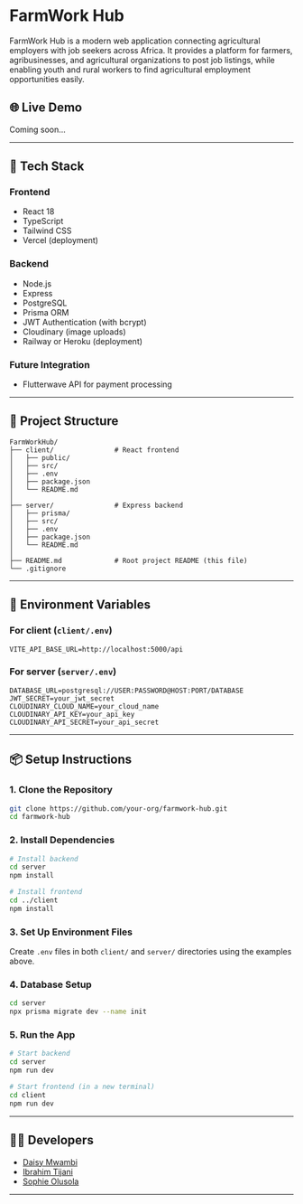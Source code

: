 # FarmWork Hub

FarmWork Hub is a modern web application connecting agricultural employers with job seekers across Africa. It provides a platform for farmers, agribusinesses, and agricultural organizations to post job listings, while enabling youth and rural workers to find agricultural employment opportunities easily.

## 🌐 Live Demo

Coming soon...

---

## 🚀 Tech Stack

### Frontend

* React 18
* TypeScript
* Tailwind CSS
* Vercel (deployment)

### Backend

* Node.js
* Express
* PostgreSQL
* Prisma ORM
* JWT Authentication (with bcrypt)
* Cloudinary (image uploads)
* Railway or Heroku (deployment)

### Future Integration

* Flutterwave API for payment processing

---

## 📂 Project Structure

```
FarmWorkHub/
├── client/               # React frontend
│   ├── public/
│   ├── src/
│   ├── .env
│   ├── package.json
│   └── README.md
│
├── server/               # Express backend
│   ├── prisma/
│   ├── src/
│   ├── .env
│   ├── package.json
│   └── README.md
│
├── README.md             # Root project README (this file)
└── .gitignore
```

---

## 🔐 Environment Variables

### For client (`client/.env`)

```
VITE_API_BASE_URL=http://localhost:5000/api
```

### For server (`server/.env`)

```
DATABASE_URL=postgresql://USER:PASSWORD@HOST:PORT/DATABASE
JWT_SECRET=your_jwt_secret
CLOUDINARY_CLOUD_NAME=your_cloud_name
CLOUDINARY_API_KEY=your_api_key
CLOUDINARY_API_SECRET=your_api_secret
```

---

## 📦 Setup Instructions

### 1. Clone the Repository

```bash
git clone https://github.com/your-org/farmwork-hub.git
cd farmwork-hub
```

### 2. Install Dependencies

```bash
# Install backend
cd server
npm install

# Install frontend
cd ../client
npm install
```

### 3. Set Up Environment Files

Create `.env` files in both `client/` and `server/` directories using the examples above.

### 4. Database Setup

```bash
cd server
npx prisma migrate dev --name init
```

### 5. Run the App

```bash
# Start backend
cd server
npm run dev

# Start frontend (in a new terminal)
cd client
npm run dev
```

---


## 👩‍💻 Developers

* [Daisy Mwambi](https://github.com/Shighi)
* [Ibrahim Tijani](https://github.com/teebabs521)
* [Sophie Olusola](https://github.com/Sophiewebstart)

---

